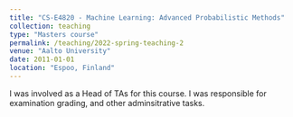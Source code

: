```yaml
---
title: "CS-E4820 - Machine Learning: Advanced Probabilistic Methods"
collection: teaching
type: "Masters course"
permalink: /teaching/2022-spring-teaching-2
venue: "Aalto University"
date: 2011-01-01
location: "Espoo, Finland"
---
```


I was involved as a Head of TAs for this course. I was responsible for examination grading, and other adminsitrative tasks. 


